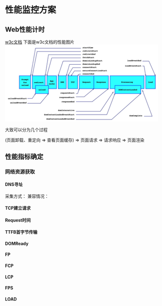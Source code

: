 # 性能监控方案

## Web性能计时

[w3c文档](https://w3c.github.io/perf-timing-primer/)
下面是w3c文档的性能图片
![性能图片](./performance.jpg)

大致可以分为几个过程

(页面卸载、重定向 => 查看页面缓存) => 页面请求 => 请求响应 => 页面渲染

## 性能指标确定



### 网络资源获取

#### DNS寻址

采集方式：
兼容情况：

#### TCP建立请求

#### Request时间

#### TTFB首字节传输

#### DOMReady

#### FP

#### FCP

#### LCP

#### FPS

####

#### LOAD
